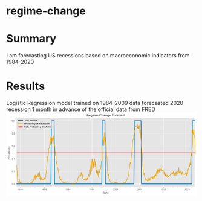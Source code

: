 # regime-change
# Summary
I am forecasting US recessions based on macroeconomic indicators from 1984-2020
# Results
Logistic Regression model trained on 1984-2009 data forecasted 2020 recession 1 month in advance of the official data from FRED
<br>
![image info](./regime_change.png)
